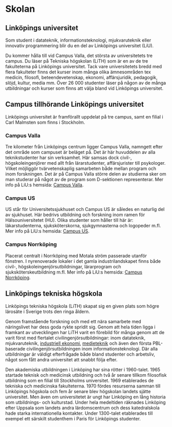 # Skolan

## Linköpings universitet

Som student i datateknik, informationsteknologi, mjukvaruteknik eller innovativ programmering blir du en del av Linköpings universitet (LiU).

Du kommer hålla till vid Campus Valla, det största av universitetets tre campus. Du läser på Tekniska högskolan (LiTH) som är en av de tre fakulteterna på Linköpings universitet. Tack vare universitetets bredd med flera fakulteter finns det kurser inom många olika ämnesområden tex medicin, filosofi, beteendevetenskap, ekonomi, affärsjuridik, pedagogik, slöjd, kultur, media mm. Över 26 000 studenter läser på någon av de många utbildningar och kurser som finns att välja bland vid Linköpings universitet.

## Campus tillhörande Linköpings universitet

Linköpings universitet är framförallt uppdelat på tre campus, samt en filial i Carl Malmsten som finns i Stockholm.

### Campus Valla

Tre kilometer från Linköpings centrum ligger Campus Valla, namngett efter det område som campuset är beläget på. Det är här huvuddelen av alla teknikstudenter har sin verksamhet. Här samsas dock civil-, högskoleingenjörer med allt från lärarstudenter, affärsjurister till psykologer. Vilket möjliggör tvärvetenskaplig samarbeten både mellan program och inom forskningen. Det är på Campus Valla större delen av studierna sker om man studerar på något av de program som D-sektionen representerar. Mer info på LiU:s hemsida: [Campus Valla](https://liu.se/artikel/campus-valla "Campus Valla").

### Campus US

US står för Universitetssjukhuset och Campus US är således en naturlig del av sjukhuset. Här bedrivs utbildning och forskning inom ramen för Hälsouniversitetet (HU). Olika studenter som håller till här är: läkarstudenterna, sjuksköterskorna, sjukgymnasterna och logopeder m.fl. Mer info på LiU:s hemsida: [Campus US](https://liu.se/artikel/campus-us).

### Campus Norrköping

Placerat centralt i Norrköping med Motala ström passerade utanför fönstren. I nyrenoverade lokaler i det gamla industrilandskapet finns både civil-, högskoleingenjörsutbildningar, lärarprogram och sjuksköterskeutbildning m.fl. Mer info på LiU:s hemsida: [Campus Norrköping](https://liu.se/artikel/campus-norrkoping).

## Linköpings tekniska högskola

Linköpings tekniska högskola (LiTH) skapat sig en given plats som högre lärosäte i Sverige trots den ringa åldern.

Genom framstående forskning och med ett nära samarbete med näringslivet har dess goda rykte spridit sig. Genom att hela tiden ligga i framkant av utvecklingen har LiTH varit en förebild för många genom att de varit först med flertalet civilingenjörsutbildningar: inom datateknik, mjukvaruteknik, [industriell ekonomi](https://www.isektionen.se), [medieteknik](http://medieteknik.nu) och även den första PBL-baserade civilingenjörsutbildningen inom informationsteknologi. Där alla utbildningar är väldigt efterfrågade både bland studenter och arbetsliv, något som fått andra universitet att snabbt följa efter.

Den akademiska utbildningen i Linköping har sina rötter i 1960-talet. 1965 startade teknisk och medicinsk utbildning och två år senare tillkom filosofisk utbildning som en filial till Stockholms universitet. 1969 etablerades de tekniska och medicinska fakulteterna. 1970 fördes resurserna samman till Linköpings högskola och fem år senare blev högskolan landets sjätte universitet. Men även om universitetet är ungt har Linköping en lång historia som utbildnings- och kulturstad. Under hela medeltiden räknades Linköping efter Uppsala som landets andra lärdomscentrum och dess katedralskola hade starka internationella kontakter. Under 1300-talet etablerades till exempel ett särskilt studenthem i Paris för Linköpings studenter.
